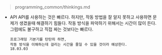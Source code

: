 
> programming\_common/thinkings.md

-   API
    API를 사용하는 것은 빠르다.
    하지만, 작동 방법을 잘 알지 못하고 사용하면 문제가 생겼을때 해결하기 힘들다.
    작동 방식을 파악하기 위해서는 시간이 많이 든다.
    그럼에도 불구하고 직접 짜는 것보다는 빠르다.

        프로그래밍 기본기를 탄탄히 하면,
        작동 방식을 이해하는데 걸리는 시간을 줄일 수 있을 것이라 예상한다.
        18.03.03

